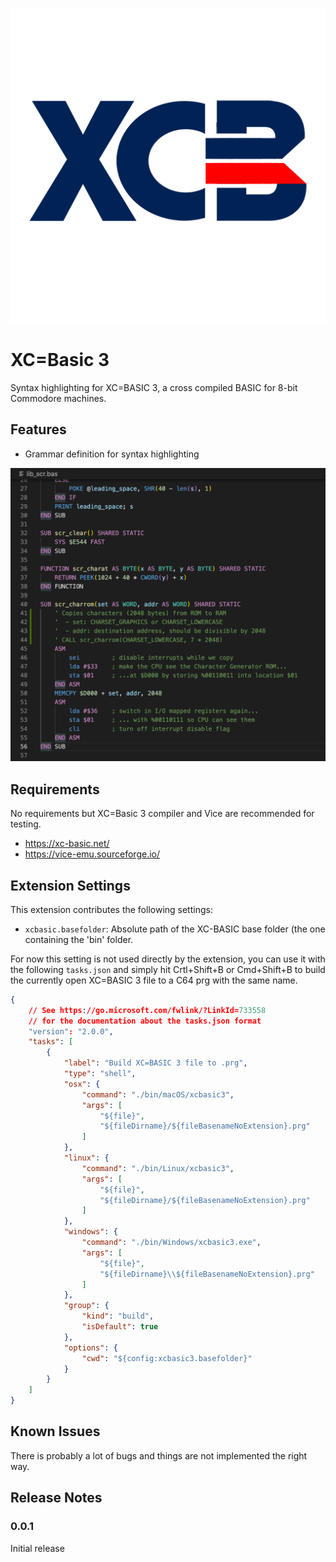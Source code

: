 ![xcbasic logo](images/xcbasic_logo.png)

# XC=Basic 3 

Syntax highlighting for XC=BASIC 3, a cross compiled BASIC for 8-bit Commodore machines.

## Features

* Grammar definition for syntax highlighting

![Syntax highlighting](images/syntaxhighlighting.png)

## Requirements

No requirements but XC=Basic 3 compiler and Vice are recommended for testing.
* https://xc-basic.net/
* https://vice-emu.sourceforge.io/

## Extension Settings

This extension contributes the following settings:

* `xcbasic.basefolder`: Absolute path of the XC-BASIC base folder (the one containing the 'bin' folder.

For now this setting is not used directly by the extension, you can use it with the following `tasks.json` and simply hit Crtl+Shift+B or Cmd+Shift+B to build the currently open XC=BASIC 3 file to a C64 prg with the same name.

```json
{
    // See https://go.microsoft.com/fwlink/?LinkId=733558
    // for the documentation about the tasks.json format
    "version": "2.0.0",
    "tasks": [
        {
            "label": "Build XC=BASIC 3 file to .prg",
            "type": "shell",
            "osx": {
                "command": "./bin/macOS/xcbasic3",
                "args": [
                    "${file}",
                    "${fileDirname}/${fileBasenameNoExtension}.prg"
                ]
            },
            "linux": {
                "command": "./bin/Linux/xcbasic3",
                "args": [
                    "${file}",
                    "${fileDirname}/${fileBasenameNoExtension}.prg"
                ]
            },
            "windows": {
                "command": "./bin/Windows/xcbasic3.exe",
                "args": [
                    "${file}",
                    "${fileDirname}\\${fileBasenameNoExtension}.prg"
                ]
            },
            "group": {
                "kind": "build",
                "isDefault": true
            },
            "options": {
                "cwd": "${config:xcbasic3.basefolder}"
            }
        }
    ]
}
```


## Known Issues

There is probably a lot of bugs and things are not implemented the right way.

## Release Notes

### 0.0.1

Initial release
